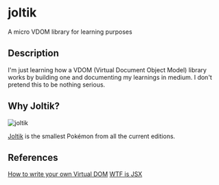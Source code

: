 # joltik

A micro VDOM library for learning purposes

## Description

I'm just learning how a VDOM (Virtual Document Object Model) library works by building one and documenting my learnings in medium. I don't pretend this to be nothing serious.

## Why Joltik?

![joltik]

[Joltik](<https://bulbapedia.bulbagarden.net/wiki/Joltik_(Pok%C3%A9mon)>) is the smallest Pokémon from all the current editions.

## References

[How to write your own Virtual DOM](https://medium.com/@deathmood/how-to-write-your-own-virtual-dom-ee74acc13060)
[WTF is JSX](https://jasonformat.com/wtf-is-jsx/)

[joltik]: https://cdn.bulbagarden.net/upload/e/e7/Spr_5b_595.png
